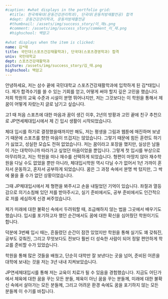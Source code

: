 ```yaml
---
#caption: #what displays in the portfolio grid:
  #title: 한국체육대(운동건강관리학과), 단국대(운동처방재활전공) 합격
  #dept: 운동건강관리학과, 운동처방재활전공
  #thumbnail: /assets/img/success_story/이_재s.png
  #comment: /assets/img/success_story/comment_이_재.png
  #highschool: 백암고
  
#what displays when the item is clicked:
name: 김*태
title: 국민대(스포츠건강재활학과), 단국대(스포츠경영학과) 합격 
univ: 국민대학교
dept: 스포츠건강재활학과
picture: /assets/img/success_story/김_태.png
highschool: 백암고
--- 
```


안녕하세요, 저는 삼수 끝에 국민대학교 스포츠건강재활학과에 입학하게 된 김*태입니다. 제가 합격수기를 쓸 수 있는 기회를 얻고, 어떻게 써야 할지 깊은 고민을 했습니다. 저희 학원의 교육 수준과 시설이 분명 뛰어나지만, 저는 그것보다는 이 학원을 통해서 제 꿈이 어떻게 자랐는지 글로 남기고 싶습니다. 

고1 때 처음 스포츠에 대한 마음과 꿈이 생긴 이후, 2년의 방황과 고민 끝에 친구 추천으로 JP연세체대입시에서 제 긴 입시 생활이 시작되었습니다.

체대 입시를 하기로 결정했을때까지만 해도, 저는 평생을 그림과 웹툰에 매진하며 보냈기 때문에 스포츠를 향한 마음이 뜨겁지는 않았습니다. 그렇기 때문에 힘든 훈련도 하기가 싫었고, 성실한 모습도 전혀 없었습니다. 저는 꿈이라고 포장을 했지만, 실상은 남들이 가는 대학이니까 따라가고 싶었던 마음이었을 뿐입니다. 그렇게 첫 입시를 부상으로 마무리하고, 저는 학원을 떠나 재수를 선택하게 되었습니다. 형편이 마땅치 않아 재수학원을 다닐 수도 없었을 뿐만 아니라, 체대입시학원 역시 다닐 수가 없어서 1년 가까이 혼자서 운동하고, 혼자서 공부하게 되었습니다. 꿈은 그 과정 속에서 분명 싹 텄지만, 그 싹에 물을 줄 수가 없던 상황이었습니다.

그때 JP체대입시에서 제 형편을 봐주시고 손을 내밀었던 기억이 있습니다. 좌절과 열등감으로 의기소침해 있던 저를 받아주시고, 실기 준비에서도, 공부 준비에서도 인간적으로 저를 세심하게 신경 써주었습니다.

제가 미래에 대한 불확신 속에서 두려워할 때, 조급해하지 않는 법을 그곳에서 배우기도 했습니다. 입시를 포기하고자 했던 순간에서도 꿈에 대한 확신을 심어줬던 학원이기도 합니다.

덕분에 3번째 입시 때는, 흔들렸던 순간이 잠깐 있었지만 학원을 통해 실기도 꽤 갖춰진, 공부도 갖춰진, 그리고 무엇보다도 전보다 훨씬 더 성숙한 사람이 되어 정말 편안하게 학교를 준비할 수가 있었습니다.

학원을 통해 많은 것들을 배웠고, 단순히 대학만 잘 보낸다는 곳을 넘어, 준비된 어른을 대학에 보내는 것을 저는 3년 내내 지켜보았습니다.

JP연세체대입시를 통해 저는 교육이 치료가 될 수 있음을 경험했습니다. 지금도 어딘가에서 체육에 대한 꿈을 꾸는 모든 분들, 체육이 아닌 꿈을 꾸는 분들께, 미래에 대한 불확신 속에서 살아가는 모든 분들께, 그리고 어려운 환경 속에도 꿈을 포기하지 않는 모든 분들께 이 수기를 바칩니다.
